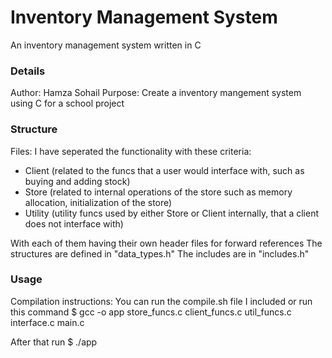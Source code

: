 # Inventory Management System
An inventory management system written in C

### Details
Author: Hamza Sohail
Purpose: Create a inventory mangement system using C for a school project

### Structure
Files:
I have seperated the functionality with these criteria:
- Client (related to the funcs that a user would interface with, such as buying and adding stock)
- Store (related to internal operations of the store such as memory allocation, initialization of the store)
- Utility (utility funcs used by either Store or Client internally, that a client does not interface with)

With each of them having their own header files for forward references
The structures are defined in "data_types.h"
The includes are in "includes.h"

### Usage
Compilation instructions:
You can run the compile.sh file I included or run this command
$ gcc -o app store_funcs.c client_funcs.c util_funcs.c interface.c main.c

After that run 
$ ./app
